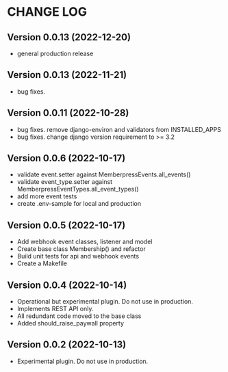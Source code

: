 # CHANGE LOG

## Version 0.0.13 (2022-12-20)

- general production release

## Version 0.0.13 (2022-11-21)

- bug fixes.

## Version 0.0.11 (2022-10-28)

- bug fixes. remove django-environ and validators from INSTALLED_APPS
- bug fixes. change django version requirement to >= 3.2

## Version 0.0.6 (2022-10-17)

- validate event.setter against MemberpressEvents.all_events()
- validate event_type.setter against MemberpressEventTypes.all_event_types()
- add more event tests
- create .env-sample for local and production

## Version 0.0.5 (2022-10-17)

- Add webhook event classes, listener and model
- Create base class Membership() and refactor
- Build unit tests for api and webhook events
- Create a Makefile

## Version 0.0.4 (2022-10-14)

- Operational but experimental plugin. Do not use in production.
- Implements REST API only.
- All redundant code moved to the base class
- Added should_raise_paywall property

## Version 0.0.2 (2022-10-13)

- Experimental plugin. Do not use in production.
